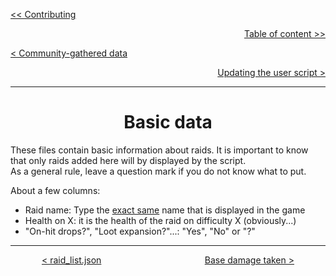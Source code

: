 <div align="left">
  
  [<< Contributing](/CONTRIBUTING.md)
  
</div>

<div align="right">
  
  [Table of content >>](table-of-content.md)
  
</div>

<div align="left">
  
  [< Community-gathered data](community-gathered-data.md)
  
</div>

<div align="right">

  [Updating the user script >](updating-user-script.md)
  
</div>

<hr>

<div align="center">

# Basic data

</div>

These files contain basic information about raids. It is important to know that only raids added here will by displayed by the script.<br>
As a general rule, leave a question mark if you do not know what to put.<br>

About a few columns:
* Raid name: Type the <ins>exact same</ins> name that is displayed in the game
* Health on X: it is the health of the raid on difficulty X (obviously...)
* "On-hit drops?", "Loot expansion?"...: "Yes", "No" or "?"

<hr>

<div align="center">
  
  [< raid_list.json](raid-list-json.md) $~~~~~~~~~~~~~~~~~~~~~~~~~~~~~~~~~~~~~~~~$ [Base damage taken >](base-damage-taken-folder.md)
  
</div>
